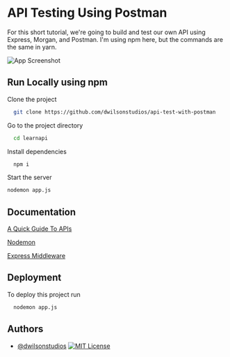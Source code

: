 # API Testing Using Postman

For this short tutorial, we're going to build and test our own API using Express, Morgan, and Postman. I'm using npm here, but the commands are the same in yarn.

![App Screenshot](https://dwilsonstudios.com/blog/postman.png)

## Run Locally using npm

Clone the project

```bash
  git clone https://github.com/dwilsonstudios/api-test-with-postman
```

Go to the project directory

```bash
  cd learnapi
```

Install dependencies

```bash
  npm i
```

Start the server

```bash
nodemon app.js
```

## Documentation

[A Quick Guide To APIs](https://dwilsonstudios.com/blog/quick-guide-to-apis/)

[Nodemon](https://www.npmjs.com/package//nodemon)

[Express Middleware](https://expressjs.com/en/guide/using-middleware.html)

## Deployment

To deploy this project run

```bash
  nodemon app.js
```

## Authors

- [@dwilsonstudios](https://github.com/dwilsonstudios)
  [![MIT License](https://img.shields.io/badge/License-MIT-green.svg)](https://choosealicense.com/licenses/mit/)
